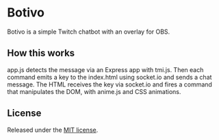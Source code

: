 # Botivo

Botivo is a simple Twitch chatbot with an overlay for OBS.

How this works
---
app.js detects the message via an Express app with tmi.js. Then each command emits a key to the index.html using socket.io and sends a chat message. The HTML receives the key via socket.io and fires a command that manipulates the DOM, with anime.js and CSS animations.

License
---
Released under the [MIT license](LICENSE).